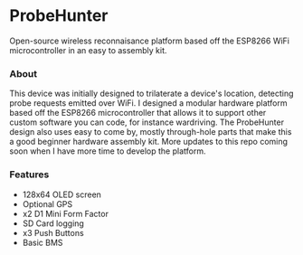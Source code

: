# ProbeHunter
Open-source wireless reconnaisance platform based off the ESP8266 WiFi microcontroller in an easy to assembly kit.
### About
This device was initially designed to trilaterate a device's location, detecting probe requests emitted over WiFi. 
I designed a modular hardware platform based off the ESP8266 microcontroller that allows it to support other custom software you can code, for instance wardriving.
The ProbeHunter design also uses easy to come by, mostly through-hole parts that make this a good beginner hardware assembly kit.
More updates to this repo coming soon when I have more time to develop the platform.
### Features
* 128x64 OLED screen
* Optional GPS
* x2 D1 Mini Form Factor 
* SD Card logging
* x3 Push Buttons
* Basic BMS


